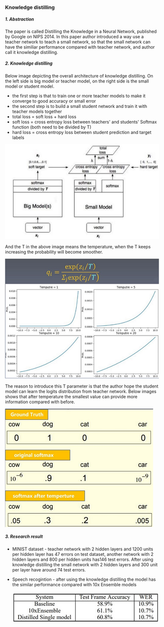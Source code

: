 ### Knowledge distilling

##### 1. Abstraction

The paper is called Distilling the Knowledge in a Neural Network, published by Google on NIPS 2014.  In this paper author introduced a way use a teacher network to teach a small network, so that the small network can have the similiar performance compared with teacher network, and author call it knowledge distilling.

##### 2. Knowledge distilling

Below image depicting the overall architecture of knowledge distilling. On the left side is big model or teacher model, on the right side is the small model or student model.

- the first step is that to train one or more teacher models to make it converge to good accuracy or small error
- the second step is to build a small student network and train it with teacher models together
- total loss = soft loss + hard loss
- soft loss = cross entropy loss between teachers' and students' Softmax function (both need to be divided by T)
- hard loss = cross entropy loss between student prediction and target labels

![knowledge_distilling](https://github.com/Qucy/cv-baseline/blob/master/img/knowledge_distilling.jpg)

And the T in the above image means the temperature, when the T keeps increasing the probability will become smoother.

![kd_temperture](https://github.com/Qucy/cv-baseline/blob/master/img/kd_temperture.jpg)

The reason to introduce this T parameter is that the author hope the student model can learn the logits distribution from teacher network.  Below images shows that after temperature the smallest value can provide more information compared with before.

![kd_softmax_temperture](https://github.com/Qucy/cv-baseline/blob/master/img/kd_softmax_temperture.jpg)

##### 3. Research result

- MINIST dataset - teacher network with 2 hidden layers and 1200 units per hidden layer has 47 errors on test dataset, another network with 2 hidden layers and 800 per hidden units has146 test errors.  After using knowledge distilling the small network with 2 hidden layers and 300 unit per layer have around 74 test errors.

- Speech recogintion - after using the knowledge distilling the model has the similar performance compared with 10x Ensemble models

  ![kd_speech_reco](https://github.com/Qucy/cv-baseline/blob/master/img/kd_speech_reco.jpg)
